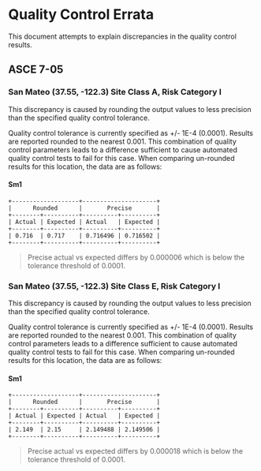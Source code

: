 # Quality Control Errata

This document attempts to explain discrepancies in the quality control
results.


## ASCE 7-05

### San Mateo (37.55, -122.3) Site Class A, Risk Category I
This discrepancy is caused by rounding the output values to less precision
than the specified quality control tolerance.

Quality control tolerance is currently specified as +/- 1E-4 (0.0001).
Results are reported rounded to the nearest 0.001. This combination of
quality control parameters leads to a difference sufficient to
cause automated quality control tests to fail for this case. When
comparing un-rounded results for this location, the data are
as follows:

#### Sm1
```
+-------------------+---------------------+
|      Rounded      |       Precise       |
+--------+----------+----------+----------+
| Actual | Expected | Actual   | Expected |
+--------+----------+----------+----------+
| 0.716  | 0.717    | 0.716496 | 0.716502 |
+--------+----------+----------+----------+
```
> Precise actual vs expected differs by 0.000006 which is below the tolerance
> threshold of 0.0001.


### San Mateo (37.55, -122.3) Site Class E, Risk Category I
This discrepancy is caused by rounding the output values to less precision
than the specified quality control tolerance.

Quality control tolerance is currently specified as +/- 1E-4 (0.0001).
Results are reported rounded to the nearest 0.001. This combination of
quality control parameters leads to a difference sufficient to
cause automated quality control tests to fail for this case. When
comparing un-rounded results for this location, the data are
as follows:

#### Sm1
```
+-------------------+---------------------+
|      Rounded      |       Precise       |
+--------+----------+----------+----------+
| Actual | Expected | Actual   | Expected |
+--------+----------+----------+----------+
| 2.149  | 2.15     | 2.149488 | 2.149506 |
+--------+----------+----------+----------+
```
> Precise actual vs expected differs by 0.000018 which is below the tolerance
> threshold of 0.0001.

